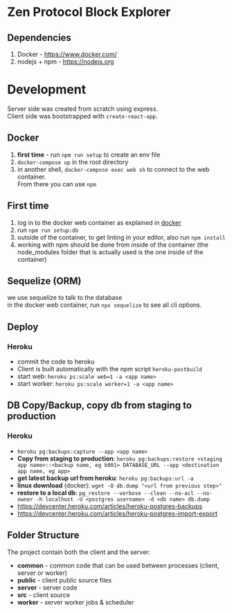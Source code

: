 # Zen Protocol Block Explorer

## Dependencies
1. Docker - https://www.docker.com/
2. nodejs + npm - https://nodejs.org

# Development
Server side was created from scratch using express.  
Client side was bootstrapped with `create-react-app`.

## Docker
1. **first time** - run `npm run setup` to create an env file
2. `docker-compose up` in the root directory
3. in another shell, `docker-compose exec web sh` to connect to the web container.  
From there you can use `npm`

## First time
1. log in to the docker web container as explained in [docker](#docker) 
2. run `npm run setup:db`
3. outside of the container, to get linting in your editor, also run `npm install`
4. working with npm should be done from inside of the container (the node_modules folder that is actually used is the one inside of the container)

## Sequelize (ORM)
we use sequelize to talk to the database  
in the docker web container, run `npx sequelize` to see all cli options.

## Deploy
### Heroku
- commit the code to heroku
- Client is built automatically with the npm script `heroku-postbuild`
- start web: `heroku ps:scale web=1 -a <app name>`
- start worker: `heroku ps:scale worker=1 -a <app name>`

## DB Copy/Backup, copy db from staging to production
### Heroku
- `heroku pg:backups:capture --app <app name>`
- **Copy from staging to production**: `heroku pg:backups:restore <staging app name>::<backup name, eg b001> DATABASE_URL --app <destination app name, eg app>`
- **get latest backup url from heroku**: `heroku pg:backups:url -a`
- **linux download** (docker): `wget -O db.dump "<url from previous step>"`
- **restore to a local db**: `pg_restore --verbose --clean --no-acl --no-owner -h localhost -U <postgres username> -d <db name> db.dump`
- https://devcenter.heroku.com/articles/heroku-postgres-backups
- https://devcenter.heroku.com/articles/heroku-postgres-import-export

## Folder Structure
The project contain both the client and the server:
- **common** - common code that can be used between processes (client, server or worker)
- **public** - client public source files
- **server** - server code
- **src** - client source
- **worker** - server worker jobs & scheduler
